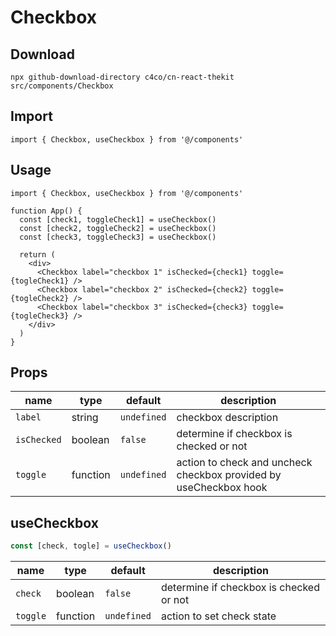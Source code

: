 # Checkbox

## Download

```
npx github-download-directory c4co/cn-react-thekit src/components/Checkbox
```

## Import

```tsx
import { Checkbox, useCheckbox } from '@/components'
```

## Usage

```tsx
import { Checkbox, useCheckbox } from '@/components'

function App() {
  const [check1, toggleCheck1] = useCheckbox()
  const [check2, toggleCheck2] = useCheckbox()
  const [check3, toggleCheck3] = useCheckbox()

  return (
    <div>
      <Checkbox label="checkbox 1" isChecked={check1} toggle={togleCheck1} />
      <Checkbox label="checkbox 2" isChecked={check2} toggle={togleCheck2} />
      <Checkbox label="checkbox 3" isChecked={check3} toggle={togleCheck3} />
    </div>
  )
}
```

## Props

| name        | type     | default     | description                                                       |
| ----------- | -------- | ----------- | ----------------------------------------------------------------- |
| `label`     | string   | `undefined` | checkbox description                                              |
| `isChecked` | boolean  | `false`     | determine if checkbox is checked or not                           |
| `toggle`    | function | `undefined` | action to check and uncheck checkbox provided by useCheckbox hook |

## useCheckbox

```typescript
const [check, togle] = useCheckbox()
```

| name     | type     | default     | description                             |
| -------- | -------- | ----------- | --------------------------------------- |
| `check`  | boolean  | `false`     | determine if checkbox is checked or not |
| `toggle` | function | `undefined` | action to set check state               |
